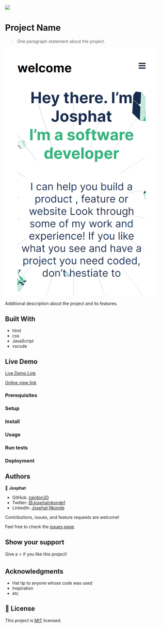 ![](https://img.shields.io/badge/Microverse-blueviolet)

# Project Name

> One paragraph statement about the project.

![screenshot](img/127.0.0.1_5500_index.html.png)

Additional description about the project and its features.

## Built With

- html
- css
- JavaScript
- vscode

## Live Demo

[Live Demo Link](https://zairdon20.github.io/JOSPHATS-FIRST/)

[Online view link ](https://zairdon20.github.io/JOSPHATS-FIRST/)


### Prerequisites

### Setup

### Install

### Usage

### Run tests

### Deployment



## Authors

👤 **Josphat**

- GitHub: [zairdon20](https://github.com/githubhandle)
- Twitter: [@Josphatnkonde1](https://twitter.com/twitterhandle)
- LinkedIn: [Josphat Nkonde](https://linkedin.com/in/linkedinhandle)


Contributions, issues, and feature requests are welcome!

Feel free to check the [issues page](../../issues/).

## Show your support

Give a ⭐️ if you like this project!

## Acknowledgments

- Hat tip to anyone whose code was used
- Inspiration
- etc

## 📝 License

This project is [MIT](./MIT.md) licensed.

